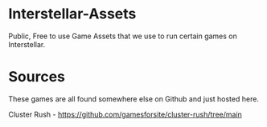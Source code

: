 # Interstellar-Assets
Public, Free to use Game Assets that we use to run certain games on Interstellar.

# Sources
These games are all found somewhere else on Github and just hosted here.

Cluster Rush - https://github.com/gamesforsite/cluster-rush/tree/main
